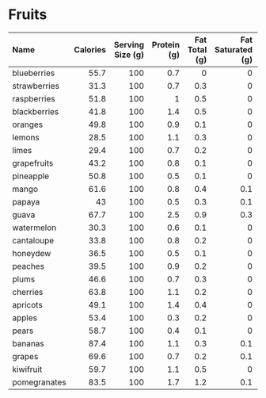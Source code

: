 # Fruits

| Name         |   Calories |   Serving Size (g) |   Protein (g) |   Fat Total (g) |   Fat Saturated (g) |   Carbohydrates (g) |   Fiber (g) |   Sugar (g) |   Sodium (mg) |
|:-------------|-----------:|-------------------:|--------------:|----------------:|--------------------:|--------------------:|------------:|------------:|--------------:|
| blueberries  |       55.7 |                100 |           0.7 |             0   |                 0   |                14.8 |         2.2 |        10.3 |             0 |
| strawberries |       31.3 |                100 |           0.7 |             0.3 |                 0   |                 7.6 |         2   |         4.9 |             1 |
| raspberries  |       51.8 |                100 |           1   |             0.5 |                 0   |                12   |         6.4 |         4.5 |             0 |
| blackberries |       41.8 |                100 |           1.4 |             0.5 |                 0   |                 9.6 |         5.3 |         4.9 |             1 |
| oranges      |       49.8 |                100 |           0.9 |             0.1 |                 0   |                12.5 |         2.2 |         8.6 |             1 |
| lemons       |       28.5 |                100 |           1.1 |             0.3 |                 0   |                 9.4 |         2.8 |         2.5 |             2 |
| limes        |       29.4 |                100 |           0.7 |             0.2 |                 0   |                10.7 |         2.8 |         1.7 |             2 |
| grapefruits  |       43.2 |                100 |           0.8 |             0.1 |                 0   |                10.7 |         1.6 |         6.9 |             0 |
| pineapple    |       50.8 |                100 |           0.5 |             0.1 |                 0   |                13   |         1.4 |         9.9 |             0 |
| mango        |       61.6 |                100 |           0.8 |             0.4 |                 0.1 |                14.8 |         1.6 |        13.6 |             0 |
| papaya       |       43   |                100 |           0.5 |             0.3 |                 0.1 |                10.8 |         1.7 |         7.8 |             7 |
| guava        |       67.7 |                100 |           2.5 |             0.9 |                 0.3 |                14.4 |         5.5 |         8.9 |             1 |
| watermelon   |       30.3 |                100 |           0.6 |             0.1 |                 0   |                 7.4 |         0.4 |         6.2 |             0 |
| cantaloupe   |       33.8 |                100 |           0.8 |             0.2 |                 0   |                 8.1 |         0.9 |         7.8 |            15 |
| honeydew     |       36.5 |                100 |           0.5 |             0.1 |                 0   |                 9   |         0.8 |         8.1 |            17 |
| peaches      |       39.5 |                100 |           0.9 |             0.2 |                 0   |                 9.7 |         1.5 |         8.4 |             0 |
| plums        |       46.6 |                100 |           0.7 |             0.3 |                 0   |                11.6 |         1.4 |         9.9 |             0 |
| cherries     |       63.8 |                100 |           1.1 |             0.2 |                 0   |                16.1 |         2.1 |        12.8 |             0 |
| apricots     |       49.1 |                100 |           1.4 |             0.4 |                 0   |                10.9 |         2   |         9.3 |             0 |
| apples       |       53.4 |                100 |           0.3 |             0.2 |                 0   |                13.8 |         2.4 |        10.3 |             1 |
| pears        |       58.7 |                100 |           0.4 |             0.1 |                 0   |                15.2 |         3.1 |         9.8 |             1 |
| bananas      |       87.4 |                100 |           1.1 |             0.3 |                 0.1 |                22.4 |         2.6 |        12.2 |             1 |
| grapes       |       69.6 |                100 |           0.7 |             0.2 |                 0.1 |                18.1 |         0.9 |        15.5 |             2 |
| kiwifruit    |       59.7 |                100 |           1.1 |             0.5 |                 0   |                14.5 |         3   |         9   |             2 |
| pomegranates |       83.5 |                100 |           1.7 |             1.2 |                 0.1 |                18.6 |         4.1 |        13.7 |             3 |